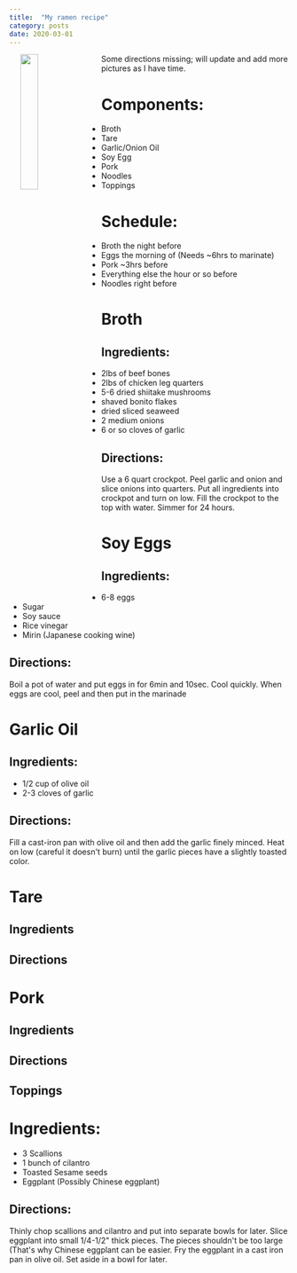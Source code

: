 ```yaml
---
title:  "My ramen recipe"
category: posts
date: 2020-03-01
---
```


<img src="{{ site.url }}/assets/images/ramen.jpg" width="25%" hspace="20" align="left">
Some directions missing; will update and add more pictures as I have time.

# Components:
* Broth
* Tare
* Garlic/Onion Oil
* Soy Egg
* Pork
* Noodles
* Toppings

# Schedule:
* Broth the night before
* Eggs the morning of (Needs ~6hrs to marinate)
* Pork ~3hrs before
* Everything else the hour or so before
* Noodles right before

# Broth
## Ingredients:
* 2lbs of beef bones
* 2lbs of chicken leg quarters
* 5-6 dried shiitake mushrooms
* shaved bonito flakes
* dried sliced seaweed
* 2 medium onions
* 6 or so cloves of garlic

## Directions:
Use a 6 quart crockpot. Peel garlic and onion and slice onions into quarters. Put all ingredients into crockpot and turn on low. Fill the crockpot to the top with water. Simmer for 24 hours.

# Soy Eggs
## Ingredients:
* 6-8 eggs
* Sugar
* Soy sauce
* Rice vinegar
* Mirin (Japanese cooking wine)

## Directions:
Boil a pot of water and put eggs in for 6min and 10sec. Cool quickly. When eggs are cool, peel and then put in the marinade

# Garlic Oil
## Ingredients:
* 1/2 cup of olive oil
* 2-3 cloves of garlic

## Directions:
Fill a cast-iron pan with olive oil and then add the garlic finely minced. Heat on low (careful it doesn't burn) until the garlic pieces have a slightly toasted color.

# Tare
## Ingredients
## Directions

# Pork
## Ingredients
## Directions

## Toppings
# Ingredients:
* 3 Scallions
* 1 bunch of cilantro
* Toasted Sesame seeds
* Eggplant (Possibly Chinese eggplant)

## Directions:
Thinly chop scallions and cilantro and put into separate bowls for later. Slice eggplant into small 1/4-1/2" thick pieces. The pieces shouldn't be too large (That's why Chinese eggplant can be easier. Fry the eggplant in a cast iron pan in olive oil. Set aside in a bowl for later.
